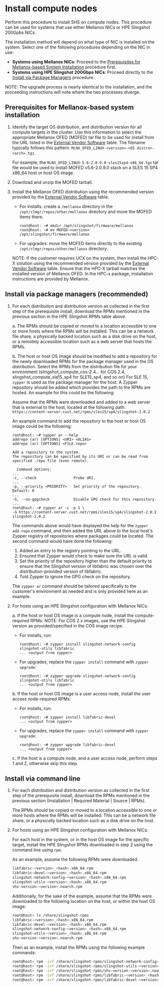 
# Install compute nodes

Perform this procedure to install SHS on compute nodes. This procedure can be used for systems that use either Mellanox NICs or HPE Slingshot 200Gpbs NICs.

The installation method will depend on what type of NIC is installed on the system.
Select one of the following procedures depending on the NIC in use:

- **Systems using Mellanox NICs**: Proceed to the [Prerequisites for Mellanox-based System Installation](install_or_upgrade_compute_nodes.md#install-or-upgrade-compute-nodes/prerequisites-for-mellanox-based-system-installation) procedure first.
- **Systems using HPE Slingshot 200Gbps NICs**: Proceed directly to the [Install via Package Managers](install_or_upgrade_compute_nodes.md#install-or-upgrade-compute-nodes/install-via-package-managers-recommended) procedure.

NOTE: The upgrade process is nearly identical to the installation, and the proceeding instructions will note where the two processes diverge.

## Prerequisites for Mellanox-based system installation

1. Identify the target OS distribution, and distribution version for all compute targets in the cluster. Use this information to select the appropriate Mellanox OFED (MOFED) tar file to be used for install from the URL listed in the [External Vendor Software](compute_install_prereqs.md#external-vendor-software) table. The filename typically follows this pattern: `MLNX_OFED_LINUX-<version>-<OS distro>-<arch>.tgz`.

   For example, the `MLNX_OFED_LINUX-5.6-2.0.9.0-sles15sp4-x86_64.tgz` tar file would be used to install MOFED v5.6-2.0.9.0 stack on a SLES 15 SP4 x86_64 host or host OS image.

2. Download and unzip the MOFED tarball.

3. Install the Mellanox OFED distribution using the recommended version provided by the [External Vendor Software](compute_install_prereqs.md#external-vendor-software) table.

   - For installs: create a `/mellanox` directory in the `/opt/clmgr/repos/other/mellanox` directory and move the MOFED items there.

     ```screen
     root@host: ~# mkdir /opt/slingshot/firmware/mellanox
     root@host: ~# mv MOFED-<version> /opt/slingshot/firmware/mellanox
     ```

   - For upgrades: move the MOFED items directly to the existing `/opt/clmgr/repos/other/mellanox` directory.

   NOTE: If the customer requires UCX on the system, then install the HPC-X solution using the recommended version provided by the [External Vendor Software](compute_install_prereqs.md#external-vendor-software) table. Ensure that the HPC-X tarball matches the installed version of Mellanox OFED. In the HPC-x package, installation instructions are provided by Mellanox.

## Install via package managers (recommended)

1. For each distribution and distribution version as collected in the first step of the prerequisite install, download the RPMs mentioned in the previous section in the HPE Slingshot RPMs table above.

   a. The RPMs should be copied or moved to a location accessible to one or more hosts where the RPMs will be installed. This can be a network file share, a physically backed location such as a disk drive on the host, or a remotely accessible location such as a web server that hosts the RPMs.

   b. The host or host OS image should be modified to add a repository for the newly downloaded RPMs for the package manager used in the OS distribution. Select the RPMs from the distribution file for your environment (slingshot_compute_cos-2.4... for COS 2.4, slingshot_compute_sle15_sp4 for SLE15_sp4, and so on)
   For SLE 15, `zypper` is used as the package manager for the host. A Zypper repository should be added which provides the path to the RPMs are hosted. An example for this could be the following:

   Assume that the RPMs were downloaded and added to a web server that is external to the host,
   located at the following path: `https://content-server.cust.net/rpms/sles15/sp4/slingshot-2.0.2`

   An example command to add the repository to the host or host OS image could be the following:

   ```screen
   root@host: ~# zypper ar --help
   addrepo (ar) [OPTIONS] <URI> <ALIAS>
   addrepo (ar) [OPTIONS] <FILE.repo>

   Add a repository to the system.
   The repository can be specified by its URI or can be read from specified .repo file (even remote).

     Command options:
   ...
   -c, --check                 Probe URI.
   ...
   -p, --priority <PRIORITY>   Set priority of the repository. Default: 0
   ...
   -G, --no-gpgcheck           Disable GPG check for this repository.
   ...
   root@host: ~# zypper ar -c -p 1 \
   -G https://content-server.cust.net/rpms/sles15/sp4/slingshot-2.0.2 slingshot-2.0.2
   ```

   The commands above would have displayed the help for the `zypper add-repo`
   command, and then added the URL above to the local host's Zypper registry
   of repositories where packages could be located. The second command would have
   done the following:

   1. Added an entry to the registry pointing to the URL.
   2. Ensured that Zypper would check to make sure the URL is valid.
   3. Set the priority of the repository higher than the default priority to ensure that the Slingshot version of libfabric was chosen over the distribution-provided version of libfabric.
   4. Told Zypper to ignore the GPG check on the repository.

   The `zypper ar` command should be tailored specifically to the customer's environment as needed and is only provided here as an example.

2. For hosts using an HPE Slingshot configuration with Mellanox NICs:

   a. If the host or host OS image is a compute node, install the compute-required RPMs:
   NOTE: For COS 2.x images, use the HPE Slingshot version as provided/specified in the COS image recipe.

    - For installs, run:

      ```screen
      root@host: ~# zypper install slingshot-network-config slingshot-utils libfabric
      ... <output from zypper>
      ```

    - For upgrades, replace the `zypper install` command with `zypper upgrade`:

      ```screen
      root@host: ~# zypper upgrade slingshot-network-config slingshot-utils libfabric
      ... <output from zypper>
      ```

   b. If the host or host OS image is a user access node, install the user access node-required RPMs:

     - For installs, run:

       ```screen
       root@host: ~# zypper install libfabric-devel
       ... <output from zypper>
       ```

     - For upgrades, replace the `zypper install` command with `zypper upgrade`:

       ```screen
       root@host: ~# zypper upgrade libfabric-devel
       ... <output from zypper>
       ```

   c. If the host is a compute node, and a user access node, perform steps 1 and 2, otherwise skip this step.

## Install via command line

1. For each distribution and distribution version as collected in the first step of the prerequisite install, download the RPMs mentioned in the previous section (Installation | Required Material | Source | RPMs).

   The RPMs should be copied or moved to a location accessible to one or more hosts where the RPMs will be installed. This can be a network file share, or a physically backed location such as a disk drive on the host.

2. For hosts using an HPE Slingshot configuration with Mellanox NICs:

   For each host in the system, or in the host OS image for the specific target, install the HPE Slingshot RPMs downloaded in step 2 using the command line using `rpm`:

   As an example, assume the following RPMs were downloaded.

   ```bash
   libfabric-<version>_<hash>.x86_64.rpm
   libfabric-devel-<version>_<hash>.x86_64.rpm
   slingshot-network-config-<version>_<hash>.x86_64.rpm
   slingshot-utils-<version>_<hash>.x86_64.rpm
   shs-version-<version>.noarch.rpm
   ```

   Additionally, for the sake of the example, assume that the RPMs were downloaded to the following location on the host, or within the host OS image:

   ```bash
   root@host> ls /share/slingshot-rpms
   libfabric-<version>_<hash>.x86_64.rpm
   libfabric-devel-<version>_<hash>.x86_64.rpm
   slingshot-network-config-<version>_<hash>.x86_64.rpm
   slingshot-utils-<version>_<hash>.x86_64.rpm
   shs-version-<version>.noarch.rpm
   ```

   Then as an example, install the RPMs using the following example commands:

   ```bash
   root@host> rpm -ivf /share/slingshot-rpms/slingshot-network-config-<version>_<hash>.x86_64.rpm
   root@host> rpm -ivf /share/slingshot-rpms/slingshot-utils-<version>_<hash>.x86_64.rpm
   root@host> rpm -ivf /share/slingshot-rpms/shs-version-<version>.noarch.rpm
   root@host> rpm -ivf /share/slingshot-rpms/libfabric-<version>_<hash>.x86_64.rpm
   root@host> rpm -ivf /share/slingshot-rpms/libfabric-devel-<version>_<hash>.x86_64.rpm
   ```
